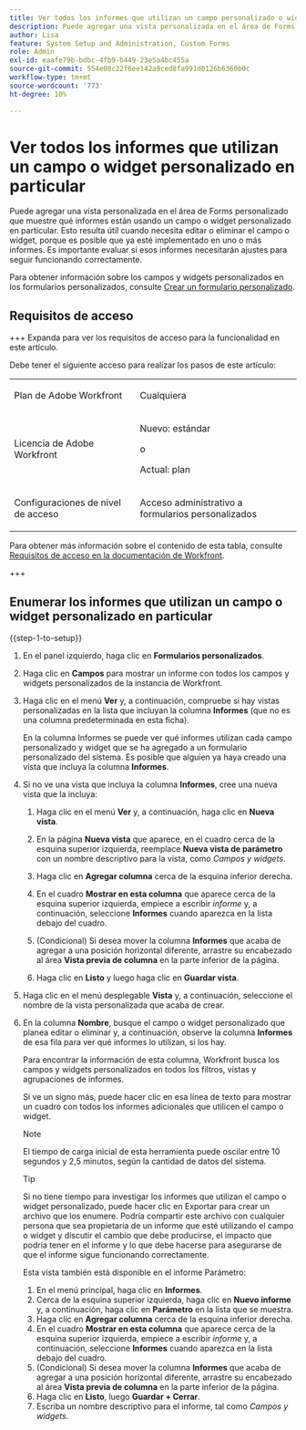```yaml
---
title: Ver todos los informes que utilizan un campo personalizado o widget en particular
description: Puede agregar una vista personalizada en el área de Forms personalizado que muestre qué informes están usando un campo o widget personalizado en particular. Esto resulta útil cuando necesita editar o eliminar el campo o widget, porque es posible que ya esté implementado en uno o más informes. Es importante evaluar si esos informes necesitarán ajustes para seguir funcionando correctamente.
author: Lisa
feature: System Setup and Administration, Custom Forms
role: Admin
exl-id: eaafe79b-bdbc-4fb9-b449-23e5a4bc455a
source-git-commit: 554e08c22f6ee142a9ced8fa991d0126b6360b0c
workflow-type: tm+mt
source-wordcount: '773'
ht-degree: 10%

---
```


# Ver todos los informes que utilizan un campo o widget personalizado en particular

Puede agregar una vista personalizada en el área de Forms personalizado que muestre qué informes están usando un campo o widget personalizado en particular. Esto resulta útil cuando necesita editar o eliminar el campo o widget, porque es posible que ya esté implementado en uno o más informes. Es importante evaluar si esos informes necesitarán ajustes para seguir funcionando correctamente.

Para obtener información sobre los campos y widgets personalizados en los formularios personalizados, consulte [Crear un formulario personalizado](/help/quicksilver/administration-and-setup/customize-workfront/create-manage-custom-forms/form-designer/design-a-form/design-a-form.md).

## Requisitos de acceso

+++ Expanda para ver los requisitos de acceso para la funcionalidad en este artículo.

Debe tener el siguiente acceso para realizar los pasos de este artículo:

<table style="table-layout:auto"> 
 <col> 
 <col> 
 <tbody> 
  <tr data-mc-conditions=""> 
   <td role="rowheader"> <p>Plan de Adobe Workfront</p> </td> 
   <td>Cualquiera</td> 
  </tr> 
  <tr> 
   <td role="rowheader">Licencia de Adobe Workfront</td> 
   <td>
   <p>Nuevo: estándar</p>
   <p>o</p>
   <p>Actual: plan</p></td>
  </tr> 
  <tr data-mc-conditions=""> 
   <td role="rowheader">Configuraciones de nivel de acceso</td> 
   <td> <p>Acceso administrativo a formularios personalizados</p> </td> 
  </tr> 
 </tbody> 
</table>

Para obtener más información sobre el contenido de esta tabla, consulte [Requisitos de acceso en la documentación de Workfront](/help/quicksilver/administration-and-setup/add-users/access-levels-and-object-permissions/access-level-requirements-in-documentation.md).

+++

## Enumerar los informes que utilizan un campo o widget personalizado en particular

{{step-1-to-setup}}

1. En el panel izquierdo, haga clic en **Formularios personalizados**.
1. Haga clic en **Campos** para mostrar un informe con todos los campos y widgets personalizados de la instancia de Workfront.

1. Haga clic en el menú **Ver** y, a continuación, compruebe si hay vistas personalizadas en la lista que incluyan la columna **Informes** (que no es una columna predeterminada en esta ficha).

   En la columna Informes se puede ver qué informes utilizan cada campo personalizado y widget que se ha agregado a un formulario personalizado del sistema. Es posible que alguien ya haya creado una vista que incluya la columna **Informes**.

1. Si no ve una vista que incluya la columna **Informes**, cree una nueva vista que la incluya:

   1. Haga clic en el menú **Ver** y, a continuación, haga clic en **Nueva vista**.

   1. En la página **Nueva vista** que aparece, en el cuadro cerca de la esquina superior izquierda, reemplace **Nueva vista de parámetro** con un nombre descriptivo para la vista, como *Campos y widgets*.

   1. Haga clic en **Agregar columna** cerca de la esquina inferior derecha.
   1. En el cuadro **Mostrar en esta columna** que aparece cerca de la esquina superior izquierda, empiece a escribir *informe* y, a continuación, seleccione **Informes** cuando aparezca en la lista debajo del cuadro.

   1. (Condicional) Si desea mover la columna **Informes** que acaba de agregar a una posición horizontal diferente, arrastre su encabezado al área **Vista previa de columna** en la parte inferior de la página.

   1. Haga clic en **Listo** y luego haga clic en **Guardar vista**.

1. Haga clic en el menú desplegable **Vista** y, a continuación, seleccione el nombre de la vista personalizada que acaba de crear.
1. En la columna **Nombre**, busque el campo o widget personalizado que planea editar o eliminar y, a continuación, observe la columna **Informes** de esa fila para ver qué informes lo utilizan, si los hay.

   Para encontrar la información de esta columna, Workfront busca los campos y widgets personalizados en todos los filtros, vistas y agrupaciones de informes.

   Si ve un signo más, puede hacer clic en esa línea de texto para mostrar un cuadro con todos los informes adicionales que utilicen el campo o widget.

   >[!NOTE]
   >
   >El tiempo de carga inicial de esta herramienta puede oscilar entre 10 segundos y 2,5 minutos, según la cantidad de datos del sistema.

   >[!TIP]
   >
   >Si no tiene tiempo para investigar los informes que utilizan el campo o widget personalizado, puede hacer clic en Exportar para crear un archivo que los enumere. Podría compartir este archivo con cualquier persona que sea propietaria de un informe que esté utilizando el campo o widget y discutir el cambio que debe producirse, el impacto que podría tener en el informe y lo que debe hacerse para asegurarse de que el informe sigue funcionando correctamente.
   >
   >Esta vista también está disponible en el informe Parámetro:
   >      
   > 1. En el menú principal, haga clic en **Informes**.
   > 1. Cerca de la esquina superior izquierda, haga clic en **Nuevo informe** y, a continuación, haga clic en **Parámetro** en la lista que se muestra.
   > 1. Haga clic en **Agregar columna** cerca de la esquina inferior derecha.
   > 1. En el cuadro **Mostrar en esta columna** que aparece cerca de la esquina superior izquierda, empiece a escribir *informe* y, a continuación, seleccione **Informes** cuando aparezca en la lista debajo del cuadro.
   > 1. (Condicional) Si desea mover la columna **Informes** que acaba de agregar a una posición horizontal diferente, arrastre su encabezado al área **Vista previa de columna** en la parte inferior de la página.
   > 1. Haga clic en **Listo**, luego **Guardar + Cerrar**.
   > 1. Escriba un nombre descriptivo para el informe, tal como *Campos y widgets*.
